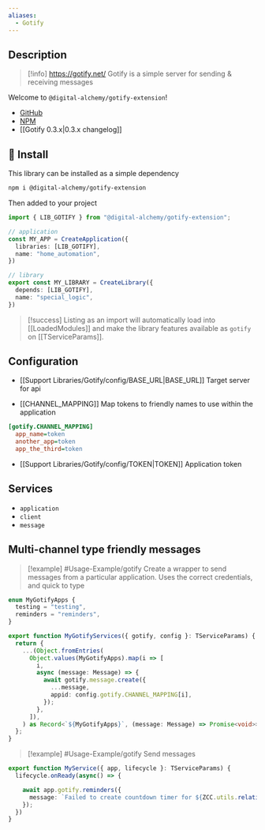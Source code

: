 ```yaml
---
aliases:
  - Gotify
---
```

## Description

> [!info] 
> https://gotify.net/
> Gotify is a simple server for sending & receiving messages

Welcome to `@digital-alchemy/gotify-extension`!

- [GitHub](https://github.com/Digital-Alchemy-TS/gotify)
- [NPM](https://www.npmjs.com/package/@digital-alchemy/gotify-extension)
- [[Gotify 0.3.x|0.3.x changelog]]

## 💾 Install

This library can be installed as a simple dependency
```bash
npm i @digital-alchemy/gotify-extension
```
Then added to your project
```typescript
import { LIB_GOTIFY } from "@digital-alchemy/gotify-extension";

// application
const MY_APP = CreateApplication({
  libraries: [LIB_GOTIFY],
  name: "home_automation",
})

// library
export const MY_LIBRARY = CreateLibrary({
  depends: [LIB_GOTIFY],
  name: "special_logic",
})
```
> [!success]
> Listing as an import will automatically load into [[LoadedModules]] and make the library features available as `gotify` on [[TServiceParams]].


## Configuration

- [[Support Libraries/Gotify/config/BASE_URL|BASE_URL]]
Target server for api

- [[CHANNEL_MAPPING]]
Map tokens to friendly names to use within the application
```ini
[gotify.CHANNEL_MAPPING]
  app_name=token
  another_app=token
  app_the_third=token
```
- [[Support Libraries/Gotify/config/TOKEN|TOKEN]]
Application token

## Services

- `application`
- `client`
- `message`

## Multi-channel type friendly messages

> [!example] #Usage-Example/gotify
> Create a wrapper to send messages from a particular application. Uses the correct credentials, and quick to type
```typescript
enum MyGotifyApps {
  testing = "testing",
  reminders = "reminders",
}

export function MyGotifyServices({ gotify, config }: TServiceParams) {
  return {
    ...(Object.fromEntries(
      Object.values(MyGotifyApps).map(i => [
        i,
        async (message: Message) => {
          await gotify.message.create({
            ...message,
            appid: config.gotify.CHANNEL_MAPPING[i],
          });
        },
      ]),
    ) as Record<`${MyGotifyApps}`, (message: Message) => Promise<void>>),
  };
}
```

> [!example] #Usage-Example/gotify 
> Send messages

```typescript
export function MyService({ app, lifecycle }: TServiceParams) {
  lifecycle.onReady(async() => {

    await app.gotify.reminders({
      message: `Failed to create countdown timer for ${ZCC.utils.relativeDate(target)}`,
    });
  })
}
```